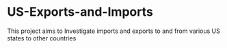 # US-Exports-and-Imports
This project aims to Investigate imports and exports to and from various US states to other countries
